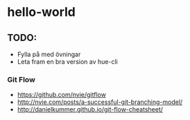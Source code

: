 # hello-world

## TODO:
- Fylla på med övningar
- Leta fram en bra version av hue-cli


### Git Flow
- https://github.com/nvie/gitflow
- http://nvie.com/posts/a-successful-git-branching-model/
- http://danielkummer.github.io/git-flow-cheatsheet/
